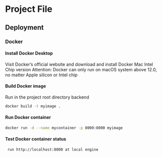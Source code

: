 # Project File

## Deployment

### Docker

#### Install Docker Desktop
Visit Docker’s official website and download and install Docker Mac Intel Chip version
Attention: Docker can only run on macOS system above 12.0, no matter Apple silicon or Intel chip 

#### Build Docker image
Run in the project root directory backend
```bash
docker build -t myimage .
```

#### Run Docker container
```bash
docker run -d --name mycontainer -p 8000:8000 myimage
```

#### Test Docker container status
```bash
 run http://localhost:8000 at local engine
```